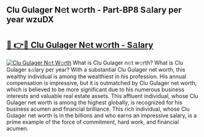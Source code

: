 ## Clu Gulager N𝚎t w𝚘rth - Part-BP8 S𝚊lary per year wzuDX

# <h2><a href="http://gc3618r.nevu.top/?p=Clu+Gulager">🔗 👉🔴 Clu Gulager N𝚎t w𝚘rth - S𝚊lary</a></h2>

[![Clu Gulager N𝚎t W𝚘rth](https://i.imgur.com/Oavwk0R.jpeg)](http://gc3618r.nevu.top/?p=Clu+Gulager)
What is Clu Gulager n𝚎t w𝚘rth? What is Clu Gulager s𝚊lary per year?
With a substantial Clu Gulager net worth, this wealthy individual is among the wealthiest in his profession. His annual compensation is impressive, but it is outmatched by Clu Gulager net worth, which is believed to be more significant due to his numerous business interests and valuable real estate assets. This affluent individual, whose Clu Gulager net worth is among the highest globally, is recognized for his business acumen and financial brilliance. This rich individual, whose Clu Gulager net worth is in the billions and who earns an impressive salary, is a prime example of the force of commitment, hard work, and financial acumen.
